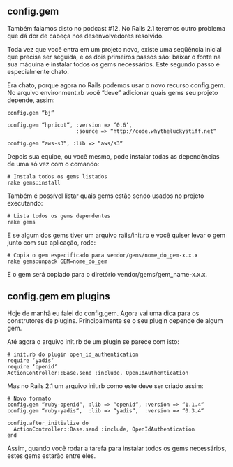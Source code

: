 ## config.gem

Também falamos disto no podcast #12. No Rails 2.1 teremos outro problema que dá dor de cabeça nos desenvolvedores resolvido.

Toda vez que você entra em um projeto novo, existe uma seqüência inicial que precisa ser seguida, e os dois primeiros passos são: baixar o fonte na sua máquina e instalar todos os gems necessários. Este segundo passo é especialmente chato.

Era chato, porque agora no Rails podemos usar o novo recurso config.gem. No arquivo environment.rb você “deve” adicionar quais gems seu projeto depende, assim:

	config.gem “bj“ 

	config.gem “hpricot“, :version => ‘0.6‘,
	                      :source => “http://code.whytheluckystiff.net“ 

	config.gem “aws-s3“, :lib => “aws/s3“

Depois sua equipe, ou você mesmo, pode instalar todas as dependências de uma só vez com o comando:

	# Instala todos os gems listados
	rake gems:install

Também é possível listar quais gems estão sendo usados no projeto executando:

	# Lista todos os gems dependentes
	rake gems

E se algum dos gems tiver um arquivo rails/init.rb e você quiser levar o gem junto com sua aplicação, rode:

	# Copia o gem especifícado para vendor/gems/nome_do_gem-x.x.x
	rake gems:unpack GEM=nome_do_gem

E o gem será copiado para o diretório vendor/gems/gem\_name-x.x.x.

## config.gem em plugins

Hoje de manhã eu falei do config.gem. Agora vai uma dica para os construtores de plugins. Principalmente se o seu plugin depende de algum gem.

Até agora o arquivo init.rb de um plugin se parece com isto:

	# init.rb do plugin open_id_authentication
	require ‘yadis‘ 
	require ‘openid‘ 
	ActionController::Base.send :include, OpenIdAuthentication 

Mas no Rails 2.1 um arquivo init.rb como este deve ser criado assim:

	# Novo formato
	config.gem “ruby-openid“, :lib => “openid“, :version => “1.1.4“
	config.gem “ruby-yadis“,  :lib => “yadis“,  :version => “0.3.4“ 

	config.after_initialize do
	  ActionController::Base.send :include, OpenIdAuthentication
	end

Assim, quando você rodar a tarefa para instalar todos os gems necessários, estes gems estarão entre eles.
